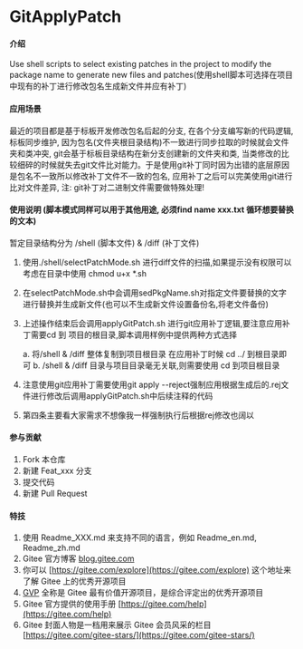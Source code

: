 # GitApplyPatch

#### 介绍

Use shell scripts to select existing patches in the project to modify the package name to generate new files and patches(使用shell脚本可选择在项目中现有的补丁进行修改包名生成新文件并应有补丁)

#### 应用场景

最近的项目都是基于标板开发修改包名后起的分支, 在各个分支编写新的代码逻辑, 标板同步维护, 因为包名(文件夹根目录结构)不一致进行同步拉取的时候就会文件夹和类冲突, git会基于标板目录结构在新分支创建新的文件夹和类, 当类修改的比较细碎的时候就失去git文件比对能力。于是使用git补丁同时因为出错的底层原因是包名不一致所以修改补丁文件不一致的包名, 应用补丁之后可以完美使用git进行比对文件差异, 注: git补丁对二进制文件需要做特殊处理!

#### 使用说明 (脚本模式同样可以用于其他用途, 必须find name xxx.txt 循环想要替换的文本)

暂定目录结构分为 /shell (脚本文件) & /diff (补丁文件) 

1.  使用./shell/selectPatchMode.sh 进行diff文件的扫描,如果提示没有权限可以考虑在目录中使用 chmod u+x *.sh
2.  在selectPatchMode.sh中会调用sedPkgName.sh对指定文件要替换的文字进行替换并生成新文件(也可以不生成新文件设置备份名,将老文件备份)
3.  上述操作结束后会调用applyGitPatch.sh 进行git应用补丁逻辑,要注意应用补丁需要cd 到 项目的根目录,脚本调用样例中提供两种方式选择

    a. 将/shell & /diff 整体复制到项目根目录 在应用补丁时候 cd ../   到根目录即可
    b. /shell & /diff 目录与项目目录毫无关联,则需要使用 cd 到项目根目录
4. 注意使用git应用补丁需要使用git apply --reject强制应用根据生成后的.rej文件进行修改后调用applyGitPatch.sh中后续注释的代码
5. 第四条主要看大家需求不想像我一样强制执行后根据rej修改也阔以

#### 参与贡献

1.  Fork 本仓库
2.  新建 Feat_xxx 分支
3.  提交代码
4.  新建 Pull Request

#### 特技

1.  使用 Readme\_XXX.md 来支持不同的语言，例如 Readme\_en.md, Readme\_zh.md
2.  Gitee 官方博客 [blog.gitee.com](https://blog.gitee.com)
3.  你可以 [https://gitee.com/explore](https://gitee.com/explore) 这个地址来了解 Gitee 上的优秀开源项目
4.  [GVP](https://gitee.com/gvp) 全称是 Gitee 最有价值开源项目，是综合评定出的优秀开源项目
5.  Gitee 官方提供的使用手册 [https://gitee.com/help](https://gitee.com/help)
6.  Gitee 封面人物是一档用来展示 Gitee 会员风采的栏目 [https://gitee.com/gitee-stars/](https://gitee.com/gitee-stars/)

